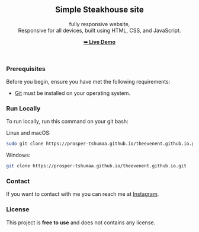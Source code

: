 <div align="center">
  
  <h2 align="center">Simple Steakhouse site</h2>

 fully responsive website, <br />Responsive for all devices, built using HTML, CSS, and JavaScript.

  <a href="https://prosper-tshumaa.github.io/theevenent.github.io/"><strong>➥ Live Demo</strong></a>

</div>

<br />

### Prerequisites

Before you begin, ensure you have met the following requirements:

* [Git](https://git-scm.com/downloads "Download Git") must be installed on your operating system.

### Run Locally

To run  locally, run this command on your git bash:

Linux and macOS:

```bash
sudo git clone https://prosper-tshumaa.github.io/theevenent.github.io.git
```

Windows:

```bash
git clone https://prosper-tshumaa.github.io/theevenent.github.io.git
```

### Contact

If you want to contact with me you can reach me at [Instagram](https://www.instagram.com/dante.prosper.malik/).

### License

This project is **free to use** and does not contains any license.

